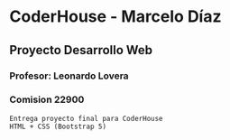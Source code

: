 # CoderHouse - Marcelo Díaz

## Proyecto Desarrollo Web

### Profesor: Leonardo Lovera
### Comision 22900
```
Entrega proyecto final para CoderHouse
HTML + CSS (Bootstrap 5)
```